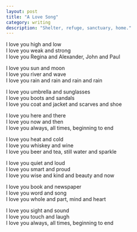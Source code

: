 ```yaml
---
layout: post
title: "A Love Song"
category: writing
description: "Shelter, refuge, sanctuary, home."
---
```


I love you high and low  
I love you weak and strong  
I love you Regina and Alexander, John and Paul

I love you sun and moon  
I love you river and wave  
I love you rain and rain and rain and rain

I love you umbrella and sunglasses  
I love you boots and sandals  
I love you coat and jacket and scarves and shoe

I love you here and there  
I love you now and then  
I love you always, all times, beginning to end

I love you heat and cold  
I love you whiskey and wine  
I love you beer and tea, still water and sparkle

I love you quiet and loud  
I love you smart and proud  
I love you wise and kind and beauty and now

I love you book and newspaper  
I love you word and song  
I love you whole and part, mind and heart

I love you sight and sound  
I love you touch and laugh  
I love you always, all times, beginning to end
